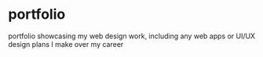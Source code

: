# portfolio
portfolio showcasing my web design work, including any web apps or UI/UX design plans I make over my career

